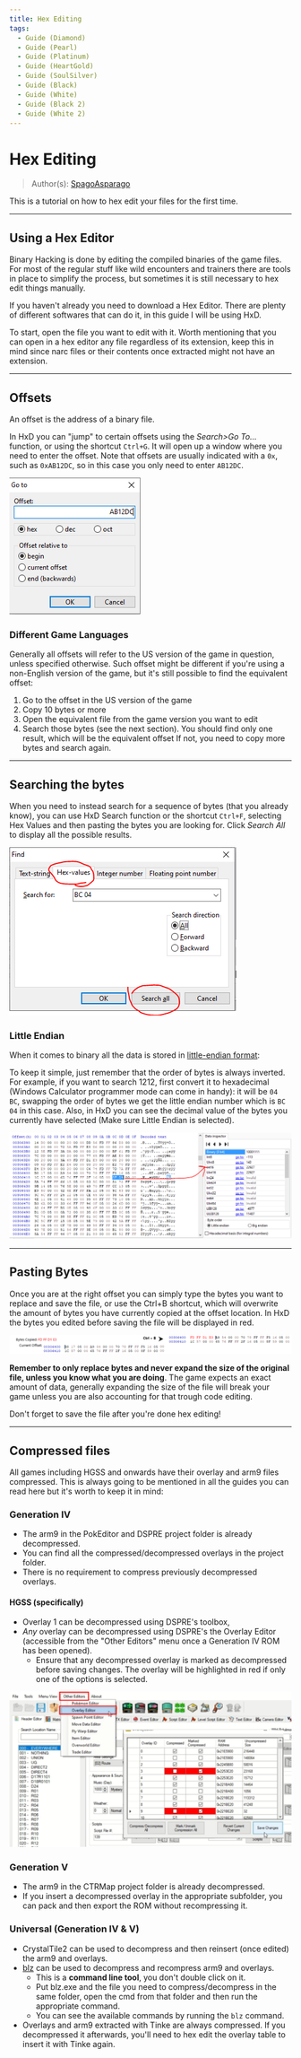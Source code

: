 ```yaml
---
title: Hex Editing
tags:
  - Guide (Diamond)
  - Guide (Pearl)
  - Guide (Platinum)
  - Guide (HeartGold)
  - Guide (SoulSilver)  
  - Guide (Black)
  - Guide (White)
  - Guide (Black 2)
  - Guide (White 2)
---
```


# Hex Editing
> Author(s): [SpagoAsparago](https://github.com/SpagoAsparago)

This is a tutorial on how to hex edit your files for the first time.

--- 

## Using a Hex Editor

Binary Hacking is done by editing the compiled binaries of the game files. 
For most of the regular stuff like wild encounters and trainers there are tools in place to simplify the process, but sometimes it is still necessary to hex edit things manually.

If you haven't already you need to download a Hex Editor. There are plenty of different softwares that can do it, in this guide I will be using HxD.

To start, open the file you want to edit with it. Worth mentioning that you can open in a hex editor any file regardless of its extension, keep this in mind since narc files or their contents once extracted might not have an extension.

--- 

## Offsets

An offset is the address of a binary file.

In HxD you can "jump" to certain offsets using the *Search>Go To...* function, or using the shortcut `Ctrl+G`. It will open up a window where you need to enter the offset. Note that offsets are usually indicated with a `0x`, such as `0xAB12DC`, so in this case you only need to enter `AB12DC`.

![](resources/hexoffset.PNG)

### Different Game Languages
Generally all offsets will refer to the US version of the game in question, unless specified otherwise. Such offset might be different if you're using a non-English version of the game, but it's still possible to find the equivalent offset:

1) Go to the offset in the US version of the game
2) Copy 10 bytes or more
3) Open the equivalent file from the game version you want to edit
4) Search those bytes (see the next section). You should find only one result, which will be the equivalent offset If not, you need to copy more bytes and search again.

--- 

## Searching the bytes

When you need to instead search for a sequence of bytes (that you already know), you can use HxD Search function or the shortcut `Ctrl+F`, selecting Hex Values and then pasting the bytes you are looking for. 
Click *Search All* to display all the possible results.

![](resources/hexsearch.PNG)

### Little Endian

When it comes to binary all the data is stored in [little-endian format](https://thebittheories.com/little-endian-vs-big-endian-b4046c63e1f2):

To keep it simple, just remember that the order of bytes is always inverted. For example, if you want to search 1212, first convert it to hexadecimal (Windows Calculator programmer mode can come in handy): it will be `04 BC`, swapping the order of bytes we get the little endian number which is `BC 04` in this case.
Also, in HxD you can see the decimal value of the bytes you currently have selected (Make sure Little Endian is selected).

![](resources/hexconversion.PNG)

--- 

## Pasting Bytes

Once you are at the right offset you can simply type the bytes you want to replace and save the file, or use the Ctrl+B shortcut, which will overwrite the amount of bytes you have currently copied at the offset location. In HxD the bytes you edited before saving the file will be displayed in red.

![](resources/hexpaste.png)

**Remember to only replace bytes and never expand the size of the original file, unless you know what you are doing**.
The game expects an exact amount of data, generally expanding the size of the file will break your game unless you are also accounting for that trough code editing.

Don't forget to save the file after you're done hex editing!

--- 

## Compressed files
All games including HGSS and onwards have their overlay and arm9 files compressed. This is always going to be mentioned in all the guides you can read here but it's worth to keep it in mind:

### Generation IV
- The arm9 in the PokEditor and DSPRE project folder is already decompressed.
- You can find all the compressed/decompressed overlays in the project folder.
- There is no requirement to compress previously decompressed overlays.
#### HGSS (specifically)
- Overlay 1 can be decompressed using DSPRE's toolbox,
- *Any* overlay can be decompressed using DSPRE's the Overlay Editor (accessible from the "Other Editors" menu once a Generation IV ROM has been opened).
  - Ensure that any decompressed overlay is marked as decompressed before saving changes. The overlay will be highlighted in red if only one of the options is selected.

![](resources/dspre_overlay_editor.png)

### Generation V
- The arm9 in the CTRMap project folder is already decompressed.
- If you insert a decompressed overlay in the appropriate subfolder, you can pack and then export the ROM without recompressing it.
### Universal (Generation IV & V)
- CrystalTile2 can be used to decompress and then reinsert (once edited) the arm9 and overlays.
- [blz](https://www.romhacking.net/utilities/826/) can be used to decompress and recompress arm9 and overlays.
  - This is a **command line tool**, you don't double click on it.
  - Put blz.exe and the file you need to compress/decompress in the same folder, open the cmd from that folder and then run the appropriate command.
  - You can see the available commands by running the `blz` command.
- Overlays and arm9 extracted with Tinke are always compressed. If you decompressed it afterwards, you'll need to hex edit the overlay table to insert it with Tinke again.
